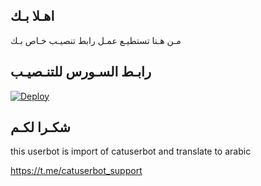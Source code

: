 ## اهـلا بـك
مـن هـنا تستطيـع عمـل رابط تنصيـب خـاص بـك

## رابـط السـورس للتنـصيـب

[![Deploy](https://www.herokucdn.com/deploy/button.svg)](https://heroku.com/deploy?template=https://github.com/qassimab/jmthon)

## شكـرا لكـم 


this userbot is import of catuserbot and translate to arabic

https://t.me/catuserbot_support
